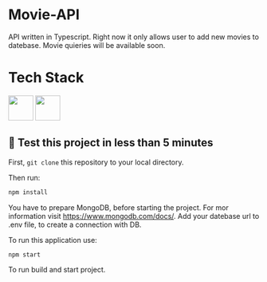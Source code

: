 # Movie-API

API written in Typescript. Right now it only allows user to add new movies to datebase. Movie quieries will be available soon.


# Tech Stack
<img width="50" height="50" src="https://cdn.worldvectorlogo.com/logos/nodejs-icon.svg" /> <img width="50" height="50" src="https://cdn.worldvectorlogo.com/logos/logo-javascript.svg" /> 

## 🚀 Test this project in less than 5 minutes

First, `git clone` this repository to your local directory.

Then run:

```bash
npm install
```

You have to prepare MongoDB, before starting the project. For mor information visit https://www.mongodb.com/docs/.
Add your datebase url to .env file, to create a connection with DB.

To run this application use:

```bash
npm start
```
To run build and start project.

